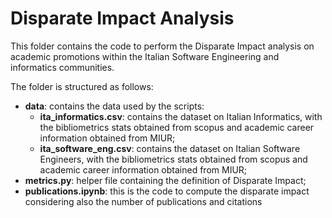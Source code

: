 # Disparate Impact Analysis

This folder contains the code to perform the Disparate Impact analysis on academic promotions within the Italian Software Engineering and informatics communities.

The folder is structured as follows:

- **data**: contains the data used by the scripts:
  - **ita_informatics.csv**: contains the dataset on Italian Informatics, with the bibliometrics stats obtained from scopus and academic career information obtained from MIUR;
  - **ita_software_eng.csv**: contains the dataset on Italian Software Engineers, with the bibliometrics stats obtained from scopus and academic career information obtained from MIUR;
- **metrics.py**: helper file containing the definition of Disparate Impact;
- **publications.ipynb**: this is the code to compute the disparate impact considering also the number of publications and citations
